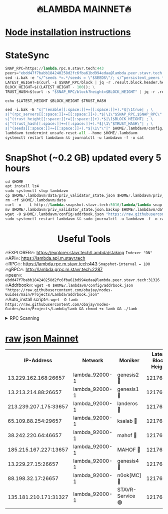 <h1 align="center"> 🔥LAMBDA MAINNET🔥</h1>


[Node installation instructions](https://github.com/obajay/nodes-Guides/tree/main/Projects/Lambda)
=


# StateSync
```python
SNAP_RPC=https://lambda.rpc.m.stavr.tech:443
peers="ebdd47f7babb184240258d2fc6fba61bd994edaa@lambda.peer.stavr.tech:31326" 
sed -i.bak -e "s/^seeds *=.*/seeds = \"$SEEDS\"/; s/^persistent_peers *=.*/persistent_peers = \"$PEERS\"/" $HOME/.lambdavm/config/config.toml
LATEST_HEIGHT=$(curl -s $SNAP_RPC/block | jq -r .result.block.header.height); \
BLOCK_HEIGHT=$((LATEST_HEIGHT - 100)); \
TRUST_HASH=$(curl -s "$SNAP_RPC/block?height=$BLOCK_HEIGHT" | jq -r .result.block_id.hash)

echo $LATEST_HEIGHT $BLOCK_HEIGHT $TRUST_HASH

sed -i.bak -E "s|^(enable[[:space:]]+=[[:space:]]+).*$|\1true| ; \
s|^(rpc_servers[[:space:]]+=[[:space:]]+).*$|\1\"$SNAP_RPC,$SNAP_RPC\"| ; \
s|^(trust_height[[:space:]]+=[[:space:]]+).*$|\1$BLOCK_HEIGHT| ; \
s|^(trust_hash[[:space:]]+=[[:space:]]+).*$|\1\"$TRUST_HASH\"| ; \
s|^(seeds[[:space:]]+=[[:space:]]+).*$|\1\"\"|" $HOME/.lambdavm/config/config.toml
lambdavm tendermint unsafe-reset-all --home $HOME/.lambdavm
systemctl restart lambdavm && journalctl -u lambdavm -f -o cat

```
# SnapShot (~0.2 GB) updated every 5 hours
```python
cd $HOME
apt install lz4
sudo systemctl stop lambdavm
cp $HOME/.lambdavm/data/priv_validator_state.json $HOME/.lambdavm/priv_validator_state.json.backup
rm -rf $HOME/.lambdavm/data
curl -o - -L http://lambda.snapshot.stavr.tech:5016/lambda/lambda-snap.tar.lz4 | lz4 -c -d - | tar -x -C $HOME/.lambdavm --strip-components 2
mv $HOME/.lambdavm/priv_validator_state.json.backup $HOME/.lambdavm/data/priv_validator_state.json
wget -O $HOME/.lambdavm/config/addrbook.json "https://raw.githubusercontent.com/obajay/nodes-Guides/main/Projects/Lambda/addrbook.json"
sudo systemctl restart lambdavm && sudo journalctl -u lambdavm -f -o cat
```
 <h1 align="center"> Useful Tools</h1>

🔥EXPLORER🔥:      https://explorer.stavr.tech/Lambda/staking	        `Indexer "ON"` \
🔥API🔥: 			 		 https://lambda.api.m.stavr.tech \
🔥RPC🔥:           https://lambda.rpc.m.stavr.tech:443	              `Snapshot-interval = 100` \
🔥gRPC🔥:          http://lambda.grpc.m.stavr.tech:2287 \
🔥peer🔥:					 `ebdd47f7babb184240258d2fc6fba61bd994edaa@lambda.peer.stavr.tech:31326` \
🔥Addrbook🔥:    ```wget -O $HOME/.lambdavm/config/addrbook.json "https://raw.githubusercontent.com/obajay/nodes-Guides/main/Projects/Lambda/addrbook.json"``` \
🔥Auto_install script🔥: ```wget -O lamb https://raw.githubusercontent.com/obajay/nodes-Guides/main/Projects/Lambda/lamb && chmod +x lamb && ./lamb```


<details>
<summary>RPC Scanning</summary>

<h2 align="center"> We scan nodes in real time every 4 hours. And we provide the final result of RPC endpoints.
We cannot influence the operation of these nodes in any way. </h2>


```python
If Voting Power is higher than 0 --> then the Node is a validator of the network and may be subject to attack and be a potential threat to the chain.
```
```python
We marked such validators with a red symbol
```

</details>

[raw json Mainnet](https://rpc-check.lambm.stavr.tech/lambm/rpc-lambm-result.json)
=


<table><tr><th>IP-Address</th><th>Network</th><th>Moniker</th><th>Latest Block Height</th><th>Earliest Block Height</th><th>Catching Up</th><th>Tx Index</th><th>Voting Power</th><th>Scan Time</th></tr><tr><td>13.229.162.168:26657</td><td>lambda_92000-1</td><td>genesis2 🔴</td><td>12176790</td><td>1</td><td>False</td><td>on</td><td>15488104</td><td>2024-03-13T21:27:30.050917001UTC</td></tr><tr><td>13.213.214.88:26657</td><td>lambda_92000-1</td><td>genesis1 🔴</td><td>12176790</td><td>1</td><td>False</td><td>on</td><td>737835</td><td>2024-03-13T21:27:34.793087276UTC</td></tr><tr><td>213.239.207.175:33657</td><td>lambda_92000-1</td><td>landeros 🔴</td><td>12176788</td><td>8136001</td><td>False</td><td>off</td><td>1968087</td><td>2024-03-13T21:27:24.779973096UTC</td></tr><tr><td>65.109.88.254:29657</td><td>lambda_92000-1</td><td>ksalab 🔴</td><td>12176792</td><td>8715001</td><td>False</td><td>on</td><td>510465</td><td>2024-03-13T21:27:41.535567782UTC</td></tr><tr><td>38.242.220.64:46657</td><td>lambda_92000-1</td><td>mahof 🔴</td><td>12176792</td><td>10131001</td><td>False</td><td>off</td><td>770350</td><td>2024-03-13T21:27:43.913049146UTC</td></tr><tr><td>185.215.167.227:13657</td><td>lambda_92000-1</td><td>MAHOF 🔴</td><td>12176790</td><td>10134001</td><td>False</td><td>on</td><td>2051510</td><td>2024-03-13T21:27:33.608387683UTC</td></tr><tr><td>13.229.27.15:26657</td><td>lambda_92000-1</td><td>genesis4 🔴</td><td>12176790</td><td>11043001</td><td>False</td><td>on</td><td>9552106</td><td>2024-03-13T21:27:33.303078777UTC</td></tr><tr><td>88.198.32.17:26657</td><td>lambda_92000-1</td><td>n0ok[MC] 🔴</td><td>12176792</td><td>12076792</td><td>False</td><td>off</td><td>1578630</td><td>2024-03-13T21:27:46.135986025UTC</td></tr><tr><td>135.181.210.171:31327</td><td>lambda_92000-1</td><td>STAVR-Service 🟢</td><td>12176791</td><td>12176001</td><td>False</td><td>on</td><td>0</td><td>2024-03-13T21:27:39.178389280UTC</td></tr></table>
